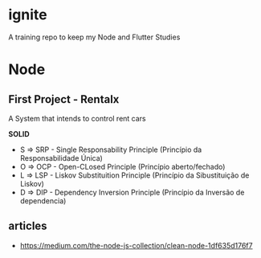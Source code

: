 # ignite
A training repo to keep my Node and Flutter Studies
# Node



## First Project - Rentalx

A System that intends to control rent cars

<b>SOLID</b>
- S => SRP - Single Responsability Principle (Princípio da Responsabilidade Única)
- O => OCP - Open-CLosed Principle (Princípio aberto/fechado)
- L => LSP - Liskov Substituition Principle (Princípio da Sibustituição de Liskov)
- D => DIP - Dependency Inversion Principle (Princípio da Inversão de dependencia)

## articles
- https://medium.com/the-node-js-collection/clean-node-1df635d176f7
